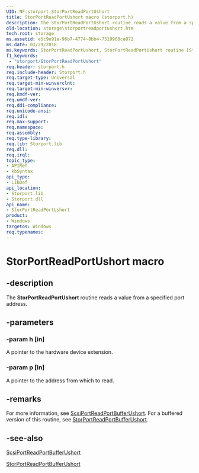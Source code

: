 ```yaml
---
UID: NF:storport.StorPortReadPortUshort
title: StorPortReadPortUshort macro (storport.h)
description: The StorPortReadPortUshort routine reads a value from a specified port address.
old-location: storage\storportreadportushort.htm
tech.root: storage
ms.assetid: e5c9e91a-96b7-4774-8bb4-7519968ce072
ms.date: 03/29/2018
ms.keywords: StorPortReadPortUshort, StorPortReadPortUshort routine [Storage Devices], storage.storportreadportushort, storport/StorPortReadPortUshort, storprt_fe44d011-ae82-4255-9df9-c1d8f999fd63.xml
f1_keywords:
 - "storport/StorPortReadPortUshort"
req.header: storport.h
req.include-header: Storport.h
req.target-type: Universal
req.target-min-winverclnt: 
req.target-min-winversvr: 
req.kmdf-ver: 
req.umdf-ver: 
req.ddi-compliance: 
req.unicode-ansi: 
req.idl: 
req.max-support: 
req.namespace: 
req.assembly: 
req.type-library: 
req.lib: Storport.lib
req.dll: 
req.irql: 
topic_type:
- APIRef
- kbSyntax
api_type:
- LibDef
api_location:
- Storport.lib
- Storport.dll
api_name:
- StorPortReadPortUshort
product:
- Windows
targetos: Windows
req.typenames: 
---
```


# StorPortReadPortUshort macro


## -description


The <b>StorPortReadPortUshort</b> routine reads a value from a specified port address. 


## -parameters




### -param h [in]

A pointer to the hardware device extension.


### -param p [in]

A pointer to the address from which to read. 


## -remarks



For more information, see <a href="https://docs.microsoft.com/windows-hardware/drivers/ddi/srb/nf-srb-scsiportreadportbufferushort">ScsiPortReadPortBufferUshort</a>. For a buffered version of this routine, see <a href="https://docs.microsoft.com/windows-hardware/drivers/ddi/storport/nf-storport-storportreadportbufferushort">StorPortReadPortBufferUshort</a>. 




## -see-also




<a href="https://docs.microsoft.com/windows-hardware/drivers/ddi/srb/nf-srb-scsiportreadportbufferushort">ScsiPortReadPortBufferUshort</a>



<a href="https://docs.microsoft.com/windows-hardware/drivers/ddi/storport/nf-storport-storportreadportbufferushort">StorPortReadPortBufferUshort</a>
 

 

